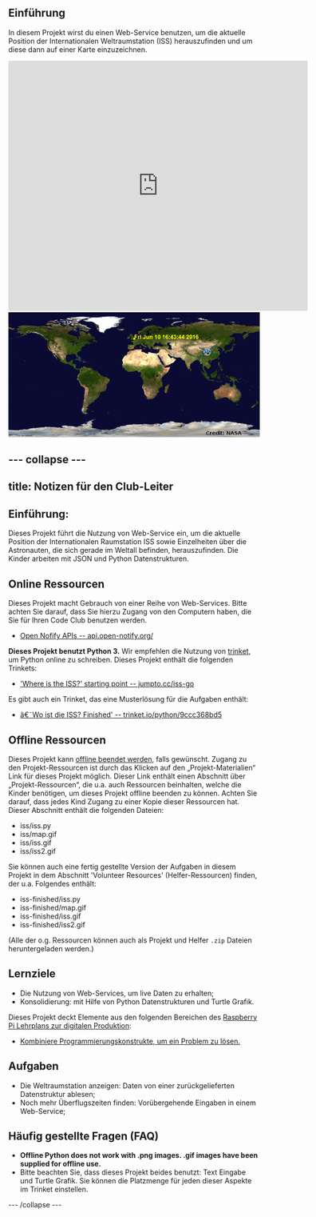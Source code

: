 ## Einführung

In diesem Projekt wirst du einen Web-Service benutzen, um die aktuelle Position der Internationalen Weltraumstation (ISS) herauszufinden und um diese dann auf einer Karte einzuzeichnen. 

<div class="trinket">
  <iframe src="https://trinket.io/embed/python/b95851338c?outputOnly=true&start=result" width="600" height="500" frameborder="0" marginwidth="0" marginheight="0" allowfullscreen>
  </iframe>
  <img src="images/iss-final.png">
</div>

--- collapse ---
---
title: Notizen für den Club-Leiter
---

## Einführung:
Dieses Projekt führt die Nutzung von Web-Service ein, um die aktuelle Position der Internationalen Raumstation ISS sowie Einzelheiten über die Astronauten, die sich gerade im Weltall befinden, herauszufinden. Die Kinder arbeiten mit JSON und Python Datenstrukturen. 

## Online Ressourcen

Dieses Projekt macht Gebrauch von einer Reihe von Web-Services. Bitte achten Sie darauf, dass Sie hierzu Zugang von den Computern haben, die Sie für Ihren Code Club benutzen werden. 

+ [Open Nofify APIs -- api.open-notify.org/](http://api.open-notify.org/)

__Dieses Projekt benutzt Python 3.__ Wir empfehlen die Nutzung von [trinket](https://trinket.io/), um Python online zu schreiben. Dieses Projekt enthält die folgenden Trinkets:

+ ['Where is the ISS?' starting point -- jumpto.cc/iss-go](http://jumpto.cc/iss-go)

Es gibt auch ein Trinket, das eine Musterlösung für die Aufgaben enthält:

+ [â€˜Wo ist die ISS? Finished' -- trinket.io/python/9ccc368bd5](https://trinket.io/python/b95851338c)

## Offline Ressourcen
Dieses Projekt kann [offline beendet werden](https://www.codeclubprojects.org/en-GB/resources/python-working-offline/), falls gewünscht. Zugang zu den Projekt-Ressourcen ist durch das Klicken auf den „Projekt-Materialien“ Link für dieses Projekt möglich. Dieser Link enthält einen Abschnitt über „Projekt-Ressourcen“, die u.a. auch Ressourcen beinhalten, welche die Kinder benötigen, um dieses Projekt offline beenden zu können. Achten Sie darauf, dass jedes Kind Zugang zu einer Kopie dieser Ressourcen hat. Dieser Abschnitt enthält die folgenden Dateien:

+ iss/iss.py
+ iss/map.gif
+ iss/iss.gif
+ iss/iss2.gif

Sie können auch eine fertig gestellte Version der Aufgaben in diesem Projekt in dem Abschnitt 'Volunteer Resources' (Helfer-Ressourcen) finden, der u.a. Folgendes enthält:

+ iss-finished/iss.py
+ iss-finished/map.gif
+ iss-finished/iss.gif
+ iss-finished/iss2.gif

(Alle der o.g. Ressourcen können auch als Projekt und Helfer `.zip` Dateien heruntergeladen werden.)

## Lernziele
+ Die Nutzung von Web-Services, um live Daten zu erhalten;
+ Konsolidierung: mit Hilfe von Python Datenstrukturen und Turtle Grafik. 

Dieses Projekt deckt Elemente aus den folgenden Bereichen des [Raspberry Pi Lehrplans zur digitalen Produktion](http://rpf.io/curriculum):

+ [Kombiniere Programmierungskonstrukte, um ein Problem zu lösen.](https://www.raspberrypi.org/curriculum/programming/builder)

## Aufgaben
+ Die Weltraumstation anzeigen: Daten von einer zurückgelieferten Datenstruktur ablesen;
+ Noch mehr Überflugszeiten finden: Vorübergehende Eingaben in einem Web-Service;

## Häufig gestellte Fragen (FAQ)
+ __Offline Python does not work with .png images. .gif images have been supplied for offline use.__
+ Bitte beachten Sie, dass dieses Projekt beides benutzt: Text Eingabe und Turtle Grafik. Sie können die Platzmenge für jeden dieser Aspekte im Trinket einstellen. 




--- /collapse ---
